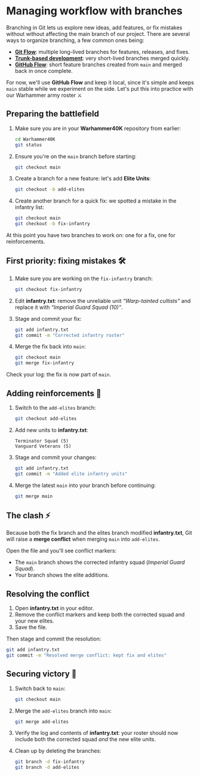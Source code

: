 # Managing workflow with branches

Branching in Git lets us explore new ideas, add features, or fix mistakes without without affecting the main branch of our project. There are several ways to organize branching, a few common ones being:

- **[Git Flow](https://www.atlassian.com/git/tutorials/comparing-workflows/gitflow-workflow)**: multiple long-lived branches for features, releases, and fixes.
- **[Trunk-based development](https://www.atlassian.com/continuous-delivery/continuous-integration/trunk-based-development)**: very short-lived branches merged quickly.
- **[GitHub Flow](https://docs.github.com/en/get-started/using-github/github-flow)**: short feature branches created from `main` and merged back in once complete.

For now, we'll use **GitHub Flow** and keep it local, since it's simple and keeps `main` stable while we experiment on the side. Let's put this into practice with our Warhammer army roster ⚔️

## Preparing the battlefield

1. Make sure you are in your **Warhammer40K** repository from earlier:
   ```bash
   cd Warhammer40K
   git status
   ```

2. Ensure you're on the `main` branch before starting:
   ```bash
   git checkout main
   ```

3. Create a branch for a new feature: let's add **Elite Units**:
   ```bash
   git checkout -b add-elites
   ```

4. Create another branch for a quick fix: we spotted a mistake in the infantry list:
   ```bash
   git checkout main
   git checkout -b fix-infantry
   ```

At this point you have two branches to work on: one for a fix, one for reinforcements.

## First priority: fixing mistakes 🛠️

1. Make sure you are working on the `fix-infantry` branch:
   ```bash
   git checkout fix-infantry
   ```

2. Edit **infantry.txt**: remove the unreliable unit *“Warp-tainted cultists”* and replace it with *“Imperial Guard Squad (10)”*.

3. Stage and commit your fix:
   ```bash
   git add infantry.txt
   git commit -m "Corrected infantry roster"
   ```

4. Merge the fix back into `main`:
   ```bash
   git checkout main
   git merge fix-infantry
   ```

Check your log: the fix is now part of `main`.


## Adding reinforcements 🚀

1. Switch to the `add-elites` branch:
   ```bash
   git checkout add-elites
   ```

2. Add new units to **infantry.txt**:
   ```
   Terminator Squad (5)
   Vanguard Veterans (5)
   ```

3. Stage and commit your changes:
   ```bash
   git add infantry.txt
   git commit -m "Added elite infantry units"
   ```

4. Merge the latest `main` into your branch before continuing:
   ```bash
   git merge main
   ```

## The clash ⚡

Because both the fix branch and the elites branch modified **infantry.txt**, Git will raise a **merge conflict** when merging `main` into `add-elites`.

Open the file and you'll see conflict markers:

* The `main` branch shows the corrected infantry squad (*Imperial Guard Squad*).
* Your branch shows the elite additions.

## Resolving the conflict

1. Open **infantry.txt** in your editor.
2. Remove the conflict markers and keep both the corrected squad and your new elites.
3. Save the file.

Then stage and commit the resolution:

```bash
git add infantry.txt
git commit -m "Resolved merge conflict: kept fix and elites"
```

## Securing victory 🎉

1. Switch back to `main`:
   ```bash
   git checkout main
   ```

2. Merge the `add-elites` branch into `main`:
   ```bash
   git merge add-elites
   ```

3. Verify the log and contents of **infantry.txt**: your roster should now include both the corrected squad *and* the new elite units.

4. Clean up by deleting the branches:
   ```bash
   git branch -d fix-infantry
   git branch -d add-elites
   ```
